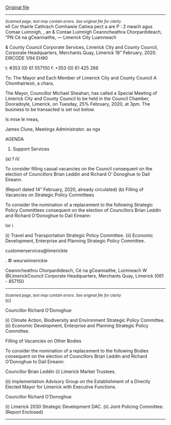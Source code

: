 [Original file](https://www.limerick.ie/sites/default/files/media/documents/2020-02/agenda-special-meeting-25.02.2020.pdf)

---
*<small>Scanned page, text may contain errors. See original file for clarity</small>*  
ell Cor thairle Cathrach Comhawie Catiwa pect a are
P : 2 nwach agus Comae Luimnigh,
, an & Contae Luimnigh Ceanncheathra Chorpardideach,
“PN Cé na gCeannaithe,
— Limerick City Luamneach

& County Council
Corporate Services,
Limerick City and County Council,
Corporate Headquarters,
Merchants Quay,
Limerick
18" February, 2020. EIRCODE 1/94 EH90

t: #353 (0) 61 557150
f: +353 (0) 61 425 266

To: The Mayor and Each Member of Limerick City and County Council
A Chomhairleoir, a chara,

The Mayor, Councillor Michael Sheahan, has called a Special Meeting of Limerick City and
County Council to be held in the Council Chamber, Dooradoyle, Limerick, on Tuesday, 25%
February, 2020, at 3pm. The business to be transacted is set out below.

Is mise le meas,

James Clune,
Meetings Administrator.
as ngs

AGENDA
1. Support Services

(a) f iV.

To consider filling casual vacancies on the Council consequent on the election of
Councillors Brian Leddin and Richard O’ Donoghue to Dail Eireann.

(Report dated 14” February, 2020, already circulated)
(b) Filling of Vacancies on Strategic Policy Committees

To consider the nomination of a replacement to the following Strategic Policy
Committees consequent on the election of Councillors Brian Leddin and Richard
O'Donoghue to Dail Eireann:

lor i

(i) Travel and Transportation Strategic Policy Committee.
{ii) Economic Development, Enterprise and Planning Strategic Policy
Committee.

customerservices@limerickte

. © weurwiimerickie

Ceanncheathru Chorpardideach, Cé na gCeannaithe, Luimneach W @LimerickCouncil
Corporate Headquarters, Merchants Quay, Limerick (061 - 857150


---
*<small>Scanned page, text may contain errors. See original file for clarity</small>*  
(c)

Councillor Richard O’Donoghue

(i) Climate Action, Biodiversity and Environment Strategic Policy Committee.
(ii) Economic Development, Enterprise and Planning Strategic Policy
Committee.

Filling of Vacancies on Other Bodies

To consider the nomination of a replacement to the following Bodies consequent
on the election of Councillors Brian Leddin and Richard O’Donoghue to Dail
Eireann:

Councillor Brian Leddin
(i) Limerick Market Trustees.

(ii) implementation Advisory Group on the Establishment of a Directly Elected
Mayor for Limerick with Executive Functions.

Councillor Richard O’Donoghue

(i) Limerick 2030 Strategic Development DAC.
(ii) Joint Policing Committee.
(Report Enclosed)


---
